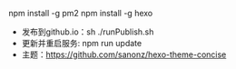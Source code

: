 npm install -g pm2
npm install -g hexo

- 发布到github.io：sh ./runPublish.sh
- 更新并重启服务: npm run update
- 主题：https://github.com/sanonz/hexo-theme-concise